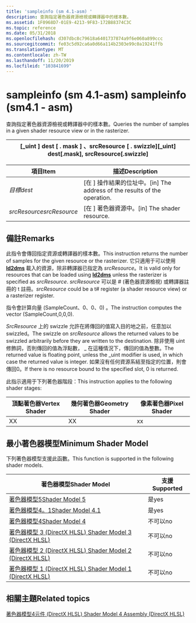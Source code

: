 ```yaml
---
title: 'sampleinfo (sm 4.1-asm) '
description: 查詢指定著色器資源檢視或轉譯器中的樣本數。
ms.assetid: 1F0968D7-01E9-4213-9F83-172B88374C3C
ms.topic: reference
ms.date: 05/31/2018
ms.openlocfilehash: d307dbc8c79618a6401737874a9f6e060a899ccc
ms.sourcegitcommit: fe03c5d92ca6a0d66a114b2303e99c0a19241ffb
ms.translationtype: MT
ms.contentlocale: zh-TW
ms.lasthandoff: 11/20/2019
ms.locfileid: "103841699"
---
```

# <a name="sampleinfo-sm41---asm"></a><span data-ttu-id="1fbf0-103">sampleinfo (sm 4.1-asm) </span><span class="sxs-lookup"><span data-stu-id="1fbf0-103">sampleinfo (sm4.1 - asm)</span></span>

<span data-ttu-id="1fbf0-104">查詢指定著色器資源檢視或轉譯器中的樣本數。</span><span class="sxs-lookup"><span data-stu-id="1fbf0-104">Queries the number of samples in a given shader resource view or in the rasterizer.</span></span>



| <span data-ttu-id="1fbf0-105">\[\_uint \] dest \[ . mask \] 、srcResource \[ . swizzle\]</span><span class="sxs-lookup"><span data-stu-id="1fbf0-105">\[\_uint\] dest\[.mask\], srcResource\[.swizzle\]</span></span> |
|---------------------------------------------------|



 



| <span data-ttu-id="1fbf0-106">項目</span><span class="sxs-lookup"><span data-stu-id="1fbf0-106">Item</span></span>                                                                                                               | <span data-ttu-id="1fbf0-107">描述</span><span class="sxs-lookup"><span data-stu-id="1fbf0-107">Description</span></span>                                                    |
|--------------------------------------------------------------------------------------------------------------------|----------------------------------------------------------------|
| <span data-ttu-id="1fbf0-108"><span id="dest"></span><span id="DEST"></span>*目標*</span><span class="sxs-lookup"><span data-stu-id="1fbf0-108"><span id="dest"></span><span id="DEST"></span>*dest*</span></span><br/>                                                    | <span data-ttu-id="1fbf0-109">\[在 \] 操作結果的位址中。</span><span class="sxs-lookup"><span data-stu-id="1fbf0-109">\[in\] The address of the results of the operation.</span></span><br/> |
| <span data-ttu-id="1fbf0-110"><span id="srcResource"></span><span id="srcresource"></span><span id="SRCRESOURCE"></span>*srcResource*</span><span class="sxs-lookup"><span data-stu-id="1fbf0-110"><span id="srcResource"></span><span id="srcresource"></span><span id="SRCRESOURCE"></span>*srcResource*</span></span><br/> | <span data-ttu-id="1fbf0-111">\[在 \] 著色器資源中。</span><span class="sxs-lookup"><span data-stu-id="1fbf0-111">\[in\] The shader resource.</span></span><br/>                         |



 

## <a name="remarks"></a><span data-ttu-id="1fbf0-112">備註</span><span class="sxs-lookup"><span data-stu-id="1fbf0-112">Remarks</span></span>

<span data-ttu-id="1fbf0-113">此指令會傳回指定資源或轉譯器的樣本數。</span><span class="sxs-lookup"><span data-stu-id="1fbf0-113">This instruction returns the number of samples for the given resource or the rasterizer.</span></span> <span data-ttu-id="1fbf0-114">它只適用于可以使用 [**ld2dms**](ld2dms--sm4-1---asm-.md) 載入的資源，除非轉譯器已指定為 *srcResource*。</span><span class="sxs-lookup"><span data-stu-id="1fbf0-114">It is valid only for resources that can be loaded using [**ld2dms**](ld2dms--sm4-1---asm-.md) unless the rasterizer is specified as *srcResource*.</span></span> <span data-ttu-id="1fbf0-115">*srcResource* 可以是 \# (著色器資源檢視) 或轉譯器註冊的 t 註冊。</span><span class="sxs-lookup"><span data-stu-id="1fbf0-115">*srcResource* could be a t\# register (a shader resource view) or a rasterizer register.</span></span>

<span data-ttu-id="1fbf0-116">指令會計算向量 (SampleCount、0、0、0) 。</span><span class="sxs-lookup"><span data-stu-id="1fbf0-116">The instruction computes the vector (SampleCount,0,0,0).</span></span>

<span data-ttu-id="1fbf0-117">*SrcResource* 上的 swizzle 允許在將傳回的值寫入目的地之前，任意加以 swizzled。</span><span class="sxs-lookup"><span data-stu-id="1fbf0-117">The swizzle on *srcResource* allows the returned values to be swizzled arbitrarily before they are written to the destination.</span></span> <span data-ttu-id="1fbf0-118">除非使用 uint 修飾詞，否則傳回的值為浮點數， \_ 在這種情況下，傳回的值為整數。</span><span class="sxs-lookup"><span data-stu-id="1fbf0-118">The returned value is floating point, unless the \_uint modifier is used, in which case the returned value is integer.</span></span> <span data-ttu-id="1fbf0-119">如果沒有任何資源系結至指定的位置，則會傳回0。</span><span class="sxs-lookup"><span data-stu-id="1fbf0-119">If there is no resource bound to the specified slot, 0 is returned.</span></span>

<span data-ttu-id="1fbf0-120">此指示適用于下列著色器階段：</span><span class="sxs-lookup"><span data-stu-id="1fbf0-120">This instruction applies to the following shader stages:</span></span>



| <span data-ttu-id="1fbf0-121">頂點著色器</span><span class="sxs-lookup"><span data-stu-id="1fbf0-121">Vertex Shader</span></span> | <span data-ttu-id="1fbf0-122">幾何著色器</span><span class="sxs-lookup"><span data-stu-id="1fbf0-122">Geometry Shader</span></span> | <span data-ttu-id="1fbf0-123">像素著色器</span><span class="sxs-lookup"><span data-stu-id="1fbf0-123">Pixel Shader</span></span> |
|---------------|-----------------|--------------|
| <span data-ttu-id="1fbf0-124">X</span><span class="sxs-lookup"><span data-stu-id="1fbf0-124">X</span></span>             | <span data-ttu-id="1fbf0-125">X</span><span class="sxs-lookup"><span data-stu-id="1fbf0-125">X</span></span>               | <span data-ttu-id="1fbf0-126">x</span><span class="sxs-lookup"><span data-stu-id="1fbf0-126">x</span></span>            |



 

## <a name="minimum-shader-model"></a><span data-ttu-id="1fbf0-127">最小著色器模型</span><span class="sxs-lookup"><span data-stu-id="1fbf0-127">Minimum Shader Model</span></span>

<span data-ttu-id="1fbf0-128">下列著色器模型支援此函數。</span><span class="sxs-lookup"><span data-stu-id="1fbf0-128">This function is supported in the following shader models.</span></span>



| <span data-ttu-id="1fbf0-129">著色器模型</span><span class="sxs-lookup"><span data-stu-id="1fbf0-129">Shader Model</span></span>                                              | <span data-ttu-id="1fbf0-130">支援</span><span class="sxs-lookup"><span data-stu-id="1fbf0-130">Supported</span></span> |
|-----------------------------------------------------------|-----------|
| [<span data-ttu-id="1fbf0-131">著色器模型5</span><span class="sxs-lookup"><span data-stu-id="1fbf0-131">Shader Model 5</span></span>](d3d11-graphics-reference-sm5.md)        | <span data-ttu-id="1fbf0-132">是</span><span class="sxs-lookup"><span data-stu-id="1fbf0-132">yes</span></span>       |
| [<span data-ttu-id="1fbf0-133">著色器模型4。1</span><span class="sxs-lookup"><span data-stu-id="1fbf0-133">Shader Model 4.1</span></span>](dx-graphics-hlsl-sm4.md)              | <span data-ttu-id="1fbf0-134">是</span><span class="sxs-lookup"><span data-stu-id="1fbf0-134">yes</span></span>       |
| [<span data-ttu-id="1fbf0-135">著色器模型4</span><span class="sxs-lookup"><span data-stu-id="1fbf0-135">Shader Model 4</span></span>](dx-graphics-hlsl-sm4.md)                | <span data-ttu-id="1fbf0-136">不可以</span><span class="sxs-lookup"><span data-stu-id="1fbf0-136">no</span></span>        |
| [<span data-ttu-id="1fbf0-137">著色器模型 3 (DirectX HLSL) </span><span class="sxs-lookup"><span data-stu-id="1fbf0-137">Shader Model 3 (DirectX HLSL)</span></span>](dx-graphics-hlsl-sm3.md) | <span data-ttu-id="1fbf0-138">不可以</span><span class="sxs-lookup"><span data-stu-id="1fbf0-138">no</span></span>        |
| [<span data-ttu-id="1fbf0-139">著色器模型 2 (DirectX HLSL) </span><span class="sxs-lookup"><span data-stu-id="1fbf0-139">Shader Model 2 (DirectX HLSL)</span></span>](dx-graphics-hlsl-sm2.md) | <span data-ttu-id="1fbf0-140">不可以</span><span class="sxs-lookup"><span data-stu-id="1fbf0-140">no</span></span>        |
| [<span data-ttu-id="1fbf0-141">著色器模型 1 (DirectX HLSL) </span><span class="sxs-lookup"><span data-stu-id="1fbf0-141">Shader Model 1 (DirectX HLSL)</span></span>](dx-graphics-hlsl-sm1.md) | <span data-ttu-id="1fbf0-142">不可以</span><span class="sxs-lookup"><span data-stu-id="1fbf0-142">no</span></span>        |



 

## <a name="related-topics"></a><span data-ttu-id="1fbf0-143">相關主題</span><span class="sxs-lookup"><span data-stu-id="1fbf0-143">Related topics</span></span>

<dl> <dt>

[<span data-ttu-id="1fbf0-144">著色器模型4元件 (DirectX HLSL) </span><span class="sxs-lookup"><span data-stu-id="1fbf0-144">Shader Model 4 Assembly (DirectX HLSL)</span></span>](dx-graphics-hlsl-sm4-asm.md)
</dt> </dl>

 

 





